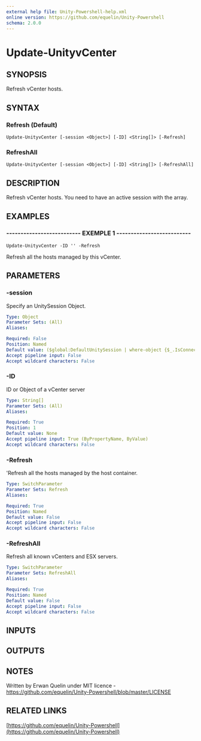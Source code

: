 ```yaml
---
external help file: Unity-Powershell-help.xml
online version: https://github.com/equelin/Unity-Powershell
schema: 2.0.0
---
```


# Update-UnityvCenter

## SYNOPSIS
Refresh vCenter hosts.

## SYNTAX

### Refresh (Default)
```
Update-UnityvCenter [-session <Object>] [-ID] <String[]> [-Refresh]
```

### RefreshAll
```
Update-UnityvCenter [-session <Object>] [-ID] <String[]> [-RefreshAll]
```

## DESCRIPTION
Refresh vCenter hosts.
You need to have an active session with the array.

## EXAMPLES

### -------------------------- EXEMPLE 1 --------------------------
```
Update-UnityvCenter -ID '' -Refresh
```

Refresh all the hosts managed by this vCenter.

## PARAMETERS

### -session
Specify an UnitySession Object.

```yaml
Type: Object
Parameter Sets: (All)
Aliases: 

Required: False
Position: Named
Default value: ($global:DefaultUnitySession | where-object {$_.IsConnected -eq $true})
Accept pipeline input: False
Accept wildcard characters: False
```

### -ID
ID or Object of a vCenter server

```yaml
Type: String[]
Parameter Sets: (All)
Aliases: 

Required: True
Position: 1
Default value: None
Accept pipeline input: True (ByPropertyName, ByValue)
Accept wildcard characters: False
```

### -Refresh
'Refresh all the hosts managed by the host container.

```yaml
Type: SwitchParameter
Parameter Sets: Refresh
Aliases: 

Required: True
Position: Named
Default value: False
Accept pipeline input: False
Accept wildcard characters: False
```

### -RefreshAll
Refresh all known vCenters and ESX servers.

```yaml
Type: SwitchParameter
Parameter Sets: RefreshAll
Aliases: 

Required: True
Position: Named
Default value: False
Accept pipeline input: False
Accept wildcard characters: False
```

## INPUTS

## OUTPUTS

## NOTES
Written by Erwan Quelin under MIT licence - https://github.com/equelin/Unity-Powershell/blob/master/LICENSE

## RELATED LINKS

[https://github.com/equelin/Unity-Powershell](https://github.com/equelin/Unity-Powershell)

